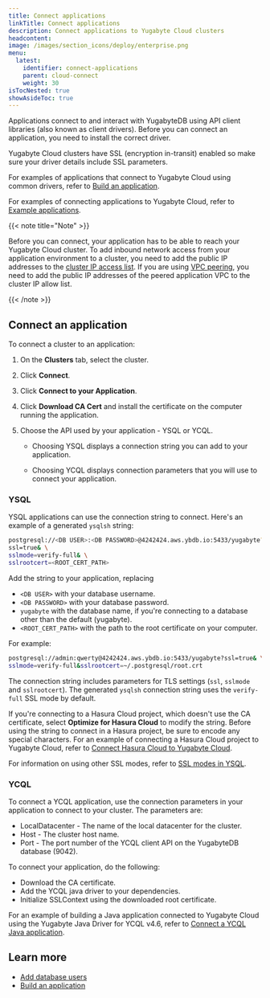 ```yaml
---
title: Connect applications
linkTitle: Connect applications
description: Connect applications to Yugabyte Cloud clusters
headcontent:
image: /images/section_icons/deploy/enterprise.png
menu:
  latest:
    identifier: connect-applications
    parent: cloud-connect
    weight: 30
isTocNested: true
showAsideToc: true
---
```


Applications connect to and interact with YugabyteDB using API client libraries (also known as client drivers). Before you can connect an application, you need to install the correct driver.

Yugabyte Cloud clusters have SSL (encryption in-transit) enabled so make sure your driver details include SSL parameters.

For examples of applications that connect to Yugabyte Cloud using common drivers, refer to [Build an application](../../cloud-quickstart/cloud-build-apps/).

For examples of connecting applications to Yugabyte Cloud, refer to [Example applications](../../cloud-examples/).

{{< note title="Note" >}}

Before you can connect, your application has to be able to reach your Yugabyte Cloud cluster. To add inbound network access from your application environment to a cluster, you need to add the public IP addresses to the [cluster IP access list](../../cloud-secure-clusters/add-connections). If you are using [VPC peering](../../cloud-basics/cloud-vpcs/), you need to add the public IP addresses of the peered application VPC to the cluster IP allow list.

{{< /note >}}

## Connect an application

To connect a cluster to an application:

1. On the **Clusters** tab, select the cluster.
1. Click **Connect**.
1. Click **Connect to your Application**.
1. Click **Download CA Cert** and install the certificate on the computer running the application.
1. Choose the API used by your application - YSQL or YCQL.

    - Choosing YSQL displays a connection string you can add to your application.

    - Choosing YCQL displays connection parameters that you will use to connect your application.

### YSQL

YSQL applications can use the connection string to connect. Here's an example of a generated `ysqlsh` string:

```sh
postgresql://<DB USER>:<DB PASSWORD>@4242424.aws.ybdb.io:5433/yugabyte? \
ssl=true& \
sslmode=verify-full& \
sslrootcert=<ROOT_CERT_PATH>
```

Add the string to your application, replacing

- `<DB USER>` with your database username.
- `<DB PASSWORD>` with your database password.
- `yugabyte` with the database name, if you're connecting to a database other than the default (yugabyte).
- `<ROOT_CERT_PATH>` with the path to the root certificate on your computer.

For example:

```sh
postgresql://admin:qwerty@4242424.aws.ybdb.io:5433/yugabyte?ssl=true& \
sslmode=verify-full&sslrootcert=~/.postgresql/root.crt
```

The connection string includes parameters for TLS settings (`ssl`, `sslmode` and `sslrootcert`). The generated `ysqlsh` connection string uses the `verify-full` SSL mode by default.

If you're connecting to a Hasura Cloud project, which doesn't use the CA certificate, select **Optimize for Hasura Cloud** to modify the string. Before using the string to connect in a Hasura project, be sure to encode any special characters. For an example of connecting a Hasura Cloud project to Yugabyte Cloud, refer to [Connect Hasura Cloud to Yugabyte Cloud](../../cloud-examples/hasura-cloud/).

For information on using other SSL modes, refer to [SSL modes in YSQL](../../cloud-secure-clusters/cloud-authentication/#ssl-modes-in-ysql).

### YCQL

To connect a YCQL application, use the connection parameters in your application to connect to your cluster. The parameters are:

- LocalDatacenter - The name of the local datacenter for the cluster.
- Host - The cluster host name.
- Port - The port number of the YCQL client API on the YugabyteDB database (9042).

To connect your application, do the following:

- Download the CA certificate.
- Add the YCQL java driver to your dependencies.
- Initialize SSLContext using the downloaded root certificate.

For an example of building a Java application connected to Yugabyte Cloud using the Yugabyte Java Driver for YCQL v4.6, refer to [Connect a YCQL Java application](../../cloud-examples/connect-ycql-application/).

<!--
## Run the sample application

Yugabyte Cloud comes configured with a sample application that you can use to test your cluster.

Before you can connect from your computer, you must add the IP address of the computer to an IP allow list, and the IP allow list must be assigned to the cluster. Refer to [Assign IP Allow Lists](../add-connections/).

You will also need Docker installed on you computer.

To run the sample application:

1. On the **Clusters** tab, select a cluster.
1. Click **Connect**.
1. Click **Run a Sample Application**.
1. Copy the connect string for YSQL or YCQL.
1. Run the command in docker from your computer, replacing `<path to CA cert>`, `<db user>`, and `<db password>` with the path to the CA certificate for the cluster and your database credentials.
-->

## Learn more

- [Add database users](../../cloud-secure-clusters/add-users/)
- [Build an application](../../cloud-quickstart/cloud-build-apps/)
